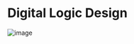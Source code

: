 # Digital Logic Design
![image](https://user-images.githubusercontent.com/108571406/205504966-c0328715-553f-47c8-8527-fa43cdc4384e.png)

